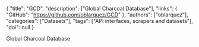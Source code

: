 {
  "title": "GCD",
  "description": ["Global Charcoal Database"],
  "links": {
    "GitHub": "https://github.com/oblarquez/GCD"
  },
  "authors": ["oblarquez"],
  "categories": ["Datasets"],
  "tags": ["API interfaces, scrapers and datasets"],
  "doi": null
}

<!-- Generated by csv2md.R – do not edit by hand -->

Global Charcoal Database